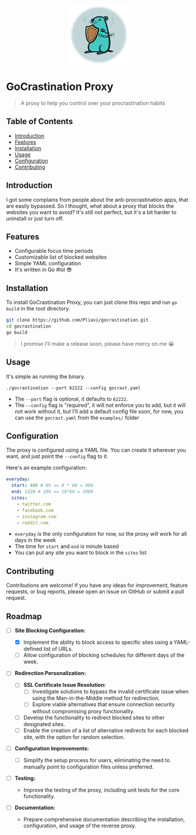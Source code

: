 <p align="center">
  <img src="./docs/logo.png">
</p>

# GoCrastination Proxy

> A proxy to help you control over your procrastination habits

## Table of Contents

- [Introduction](#introduction)
- [Features](#features)
- [Installation](#installation)
- [Usage](#usage)
- [Configuration](#configuration)
- [Contributing](#contributing)

## Introduction

I got some complains from people about the anti-procrastination apps, that are easily bypassed. So I thought, what about a proxy that blocks the websites you want to avoid?
It's still not perfect, but it's a bit harder to uninstall or just turn off.

## Features

- Configurable focus time periods
- Customizable list of blocked websites
- Simple YAML configuration
- It's written in Go #lol :sunglasses:

## Installation

To install GoCrastination Proxy, you can just clone this repo and run `go build` in the root directory.

```sh
git clone https://github.com/Pliavi/gocrastination.git
cd gocrastination
go build
```

> I promise I'll make a release soon, please have mercy on me :sob:

## Usage

It's simple as running the binary.

```
./gocrastination --port 62222 --config gocrast.yaml
```

- The `--port` flag is optional, it defaults to `62222`.
- The `--config` flag is "required", it will not enforce you to add, but it will not work without it, but I'll add a default config file soon, for now, you can use the `gocrast.yaml` from the `examples/` folder

## Configuration

The proxy is configured using a YAML file. You can create it wherever you want, and just point the `--config` flag to it.

Here's an example configuration:

```yaml
everyday:
  start: 480 # 8h == 8 * 60 = 480
  end: 1320 # 18h == 18*60 = 1080
  sites:
    - twitter.com
    - facebook.com
    - instagram.com
    - reddit.com
```

- `everyday` is the only configuration for now, so the proxy will work for all days in the week
- The time for `start` and `end` is minute based
- You can put any site you want to block in the `sites` list

## Contributing

Contributions are welcome! If you have any ideas for improvement, feature requests, or bug reports, please open an issue on GitHub or submit a pull request.

## Roadmap

- [ ] **Site Blocking Configuration:**

  - [x] Implement the ability to block access to specific sites using a YAML-defined list of URLs.
  - [ ] Allow configuration of blocking schedules for different days of the week.

- [ ] **Redirection Personalization:**

  - [ ] **SSL Certificate Issue Resolution:**
    - [ ] Investigate solutions to bypass the invalid certificate issue when using the Man-in-the-Middle method for redirection.
    - [ ] Explore viable alternatives that ensure connection security without compromising proxy functionality.
  - [ ] Develop the functionality to redirect blocked sites to other designated sites.
  - [ ] Enable the creation of a list of alternative redirects for each blocked site, with the option for random selection.

- [ ] **Configuration Improvements:**

  - [ ] Simplify the setup process for users, eliminating the need to manually point to configuration files unless preferred.

- [ ] **Testing:**

  - Improve the testing of the proxy, including unit tests for the core functionality.

- [ ] **Documentation:**
  - Prepare comprehensive documentation describing the installation, configuration, and usage of the reverse proxy.
